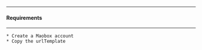 ---------------------------------
#### Requirements
------------------------------

    * Create a Maobox account
    * Copy the urlTemplate
    
